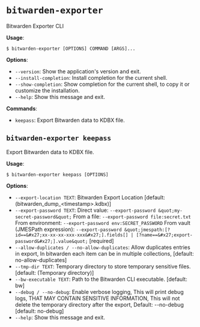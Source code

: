 # `bitwarden-exporter`

Bitwarden Exporter CLI

**Usage**:

```console
$ bitwarden-exporter [OPTIONS] COMMAND [ARGS]...
```

**Options**:

* `--version`: Show the application&#x27;s version and exit.
* `--install-completion`: Install completion for the current shell.
* `--show-completion`: Show completion for the current shell, to copy it or customize the installation.
* `--help`: Show this message and exit.

**Commands**:

* `keepass`: Export Bitwarden data to KDBX file.

## `bitwarden-exporter keepass`

Export Bitwarden data to KDBX file.

**Usage**:

```console
$ bitwarden-exporter keepass [OPTIONS]
```

**Options**:

* `--export-location TEXT`: Bitwarden Export Location  [default: (bitwarden_dump_&lt;timestamp&gt;.kdbx)]
* `--export-password TEXT`: Direct value: `--export-password &quot;my-secret-password&quot;`
From a file: `--export-password file:secret.txt`
From environment: `--export-password env:SECRET_PASSWORD`
From vault (JMESPath expression): `--export-password &quot;jmespath:[?id==&#x27;xx-xx-xx-xxx-xxx&#x27;].fields[] | [?name==&#x27;export-password&#x27;].value&quot;`  [required]
* `--allow-duplicates / --no-allow-duplicates`: Allow duplicates entries in export, In bitwarden each item can be in multiple collections,  [default: no-allow-duplicates]
* `--tmp-dir TEXT`: Temporary directory to store temporary sensitive files.  [default: (Temporary directory)]
* `--bw-executable TEXT`: Path to the Bitwarden CLI executable.  [default: bw]
* `--debug / --no-debug`: Enable verbose logging, This will print debug logs, THAT MAY CONTAIN SENSITIVE INFORMATION, This will not delete the
temporary directory after the export, Default: --no-debug  [default: no-debug]
* `--help`: Show this message and exit.
